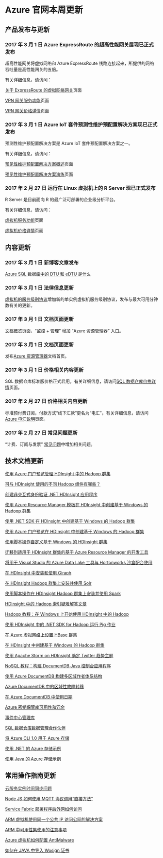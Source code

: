 <properties
	pageTitle="Azure 官网本周更新 | Azure"
    description="Azure 官网本周更新"
    services=""
    documentationCenter=""
    authors=""
    manager=""
    editor=""
    tags=""/>

<tags ms.service="" ms.date="" wacn.date="" wacn.lang="cn"/>

# Azure 官网本周更新
## 产品发布与更新
### 2017 年 3 月 1 日  Azure ExpressRoute 的超高性能网关层现已正式发布
超高性能网关将虚拟网络和 Azure ExpressRoute 线路连接起来，所提供的网络吞吐量是高性能网关的五倍。

有关详细信息，请访问：

[关于 ExpressRoute 的虚拟网络网关](/documentation/articles/expressroute-about-virtual-network-gateways/)页面

[VPN 网关服务功能](/home/features/vpn-gateway/)页面

[VPN 网关价格详情](/pricing/details/vpn-gateway/)页面


### 2017 年 3 月 1 日  Azure IoT 套件预测性维护预配置解决方案现已正式发布
预测性维护预配置解决方案是 Azure IoT 套件预配置解决方案之一。

有关详细信息，请访问：

[预见性维护预配置解决方案概述](/documentation/articles/iot-suite-predictive-overview/)页面

[预见性维护预配置解决方案演练](/documentation/articles/iot-suite-predictive-walkthrough/)页面



### 2017 年 2 月 27 日  运行在 Linux 虚拟机上的 R Server 现已正式发布
R Server 是目前面向 R 的最广泛可部署的企业级分析平台。

有关详细信息，请访问：

[虚拟机服务功能](/home/features/virtual-machines/)页面

[虚拟机价格详情](/pricing/details/virtual-machines/)页面


## 内容更新
### 2017 年 3 月 1 日  新博客文章发布
[Azure SQL 数据库中的 DTU 和 eDTU 是什么](/blog/2017/02/28/AzureDtuAndEdtu/)

### 2017 年 3 月 1 日  法律信息更新
[虚拟机的服务级别协议](/support/sla/virtual-machines/)增加新的单实例虚拟机服务级别协议，发布与最大可用分钟数有关的更新。

### 2017 年 3 月 1 日  文档页面更新
[文档概览](/documentation/)页面，“监控 + 管理” 增加 “Azure 资源管理器” 入口。

### 2017 年 3 月 1 日  文档页面更新
发布[Azure 资源管理器](/documentation/services/azure-resource-manager/)文档首页。

### 2017 年 3 月 1 日  价格相关内容更新
SQL 数据仓库标准版价格正式启用，有关详细信息，请访问[SQL 数据仓库价格详情](/pricing/details/sql-data-warehouse/)页面。

### 2017 年 2 月 27 日  价格相关内容更新
标准预付费订阅，付款方式“线下汇款”更名为“电汇”，有关详细信息，请访问[Azure 电汇说明](/pricing/billing/azure-wire-transfer-overview/)页面。

### 2017 年 2 月 27 日  常见问题更新
“计费、订阅与发票” [常见问题](/support/faq/)中增加相关问题。


## 技术文档更新
[使用 Azure 门户预览管理 HDInsight 中的 Hadoop 群集](/documentation/articles/hdinsight-administer-use-management-portal/)

[可与 HDInsight 使用的不同 Hadoop 组件有哪些？](/documentation/articles/hdinsight-component-versioning/)

[创建非交互式身份验证 .NET HDInsight 应用程序](/documentation/articles/hdinsight-create-non-interactive-authentication-dotnet-applications/)

[使用 Azure Resource Manager 模板在 HDInsight 中创建基于 Windows 的 Hadoop 群集](/documentation/articles/hdinsight-hadoop-create-windows-clusters-arm-templates/)

[使用 .NET SDK 在 HDInsight 中创建基于 Windows 的 Hadoop 群集](/documentation/articles/hdinsight-hadoop-create-windows-clusters-dotnet-sdk/)

[使用 Azure 门户预览在 HDInsight 中创建基于 Windows 的 Hadoop 群集](/documentation/articles/hdinsight-hadoop-create-windows-clusters-portal/)

[使用脚本操作自定义基于 Windows 的 HDInsight 群集](/documentation/articles/hdinsight-hadoop-customize-cluster/)

[迁移到适用于 HDInsight 群集的基于 Azure Resource Manager 的开发工具](/documentation/articles/hdinsight-hadoop-development-using-azure-resource-manager/)

[将用于 Visual Studio 的 Azure Data Lake 工具与 Hortonworks 沙盒配合使用](/documentation/articles/hdinsight-hadoop-emulator-visual-studio/)

[在 HDInsight 中安装和使用 Giraph](/documentation/articles/hdinsight-hadoop-giraph-install/)

[在 HDInsight Hadoop 群集上安装并使用 Solr](/documentation/articles/hdinsight-hadoop-solr-install/)

[使用脚本操作在 HDInsight Hadoop 群集上安装并使用 Spark](/documentation/articles/hdinsight-hadoop-spark-install/)

[HDInsight 中的 Hadoop 索引疑难解答文章](/documentation/articles/hdinsight-hadoop-stack-trace-error-messages/)

[Hadoop 教程：在 Windows 上开始使用 HDInsight 中的 Hadoop](/documentation/articles/hdinsight-hadoop-tutorial-get-started-windows/)

[使用 HDInsight 中的 .NET SDK for Hadoop 运行 Pig 作业](/documentation/articles/hdinsight-hadoop-use-pig-dotnet-sdk/)

[在 Azure 虚拟网络上设置 HBase 群集](/documentation/articles/hdinsight-hbase-provision-vnet/)

[在 HDInsight 中创建基于 Windows 的 Hadoop 群集](/documentation/articles/hdinsight-provision-clusters/)

[使用 Apache Storm on HDInsight 确定 Twitter 趋势主题](/documentation/articles/hdinsight-storm-twitter-trending/)

[NoSQL 教程：构建 DocumentDB Java 控制台应用程序](/documentation/articles/documentdb-java-get-started/)

[使用 Azure DocumentDB 构建多区域作者体系结构](/documentation/articles/documentdb-multi-region-writers/)

[Azure DocumentDB 中的区域性故障转移](/documentation/articles/documentdb-regional-failovers/)

[在 Azure DocumentDB 中使用日期](/documentation/articles/documentdb-working-with-dates/)

[Azure 密钥保管库可用性和冗余](/documentation/articles/key-vault-disaster-recovery-guidance/)

[事件中心管理库](/documentation/articles/event-hubs-management-libraries/)

[SQL 数据仓库数据管理合作伙伴](/documentation/articles/sql-data-warehouse-partner-data-management/)

[将 Azure CLI 1.0 用于 Azure 存储](/documentation/articles/storage-azure-cli-nodejs/)

[使用 .NET 的 Azure 存储示例](/documentation/articles/storage-samples-dotnet/)

[使用 Java 的 Azure 存储示例](/documentation/articles/storage-samples-java/)



## 常用操作指南更新
[云服务实例时间同步问题](/documentation/articles/aog-cloud-services-qa-instance-time-sync/)

[Node JS 如何使用 MQTT 协议调用“直接方法”](/documentation/articles/aog-iot-hub-howto-use-mqtt-protocol-call-direct-method/)

[Service Fabric 部署程序后外网如何访问](/documentation/articles/aog-service-fabric-deployment-howto-access-through-internet/)

[ARM 虚拟机使用同一个公共 IP 访问公网的解决方案](/documentation/articles/aog-virtual-machines-access-public-network-with-same-pip/)

[ARM 中可用性集使用的注意事项](/documentation/articles/aog-virtual-machines-ha-arm-matters-needing-attention/)

[Azure 虚拟机如何配置 AntiMalware](/documentation/articles/aog-virtual-machines-howto-configure-antimalware/)

[如何在 JAVA 中导入 Wosign 证书](/documentation/articles/aog-web-apps-qa-java-import-wosign-certification/)